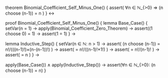 theorem Binomial_Coefficient_Self_Minus_One() {
  assert(
    ∀n ∈ ℕ_{>0} ⇒ (n choose (n-1)) = n
  )
} ↔

proof Binomial_Coefficient_Self_Minus_One() {
  lemma Base_Case() {
    setVar(n = 1) →
    apply(Binomial_Coefficient_Zero_Theorem) →
    assert((1 choose 0) = 1) →
    assert(1 = 1)
  } →

  lemma Inductive_Step() {
    setVar(n ∈ ℕ: n > 1) →
    assert(
      (n choose (n-1)) = n!/(((n-1)!)×(n-(n-1))!)
    ) →
    assert(
      = n!/((n-1)!×1!)
    ) →
    assert(
      = n!/(n-1)!
    ) →
    assert(
      = n
    )
  } →

  apply(Base_Case()) ∧
  apply(Inductive_Step()) →
  assert(∀n ∈ ℕ_{>0}: (n choose (n-1)) = n)
}